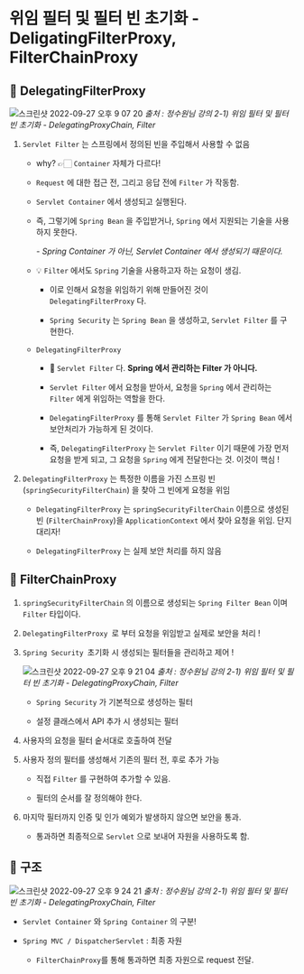 # 위임 필터 및 필터 빈 초기화 - DeligatingFilterProxy, FilterChainProxy

## 🍎 DelegatingFilterProxy

![스크린샷 2022-09-27 오후 9 07 20](https://user-images.githubusercontent.com/74750901/192529242-e1affed0-eca9-433a-bb64-acde40da55ac.png)
<i>출처 : 정수원님 강의 2-1) 위임 필터 및 필터 빈 초기화 - DelegatingProxyChain, Filter </i>

1. ``Servlet Filter`` 는 스프링에서 정의된 빈을 주입해서 사용할 수 없음

    - why? 👉🏻 ``Container`` 자체가 다르다!

    - ``Request`` 에 대한 접근 전, 그리고 응답 전에 ``Filter`` 가 작동함.

    - ``Servlet Container`` 에서 생성되고 실행된다.

    - 즉, 그렇기에 ``Spring Bean`` 을 주입받거나, ``Spring`` 에서 지원되는 기술을 사용하지 못한다.

        <i>- Spring Container 가 아닌, Servlet Container 에서 생성되기 때문이다.</i>

    - 💡 ``Filter`` 에서도 ``Spring`` 기술을 사용하고자 하는 요청이 생김. 

        - 이로 인해서 요청을 위임하기 위해 만들어진 것이 ``DelegatingFilterProxy`` 다.

        - ``Spring Security`` 는 ``Spring Bean`` 을 생성하고, ``Servlet Filter`` 를 구현한다.

    - ``DelegatingFilterProxy``

        - 🔑 ``Servlet Filter`` 다. <b>Spring 에서 관리하는 Filter 가 아니다.</b>

        - ``Servlet Filter`` 에서 요청을 받아서, 요청을 ``Spring`` 에서 관리하는 ``Filter`` 에게 위임하는 역할을 한다.

        - ``DelegatingFilterProxy`` 를 통해 ``Servlet Filter`` 가 `Spring Bean` 에서 보안처리가 가능하게 된 것이다. 

        - 즉, ``DelegatingFilterProxy`` 는 ``Servlet Filter`` 이기 때문에 가장 먼저 요청을 받게 되고, 그 요청을 ``Spring`` 에게 전달한다는 것. 이것이 핵심 ! 


2. ``DelegatingFilterProxy`` 는 특정한 이름을 가진 스프링 빈 (``springSecurityFilterChain``) 을 찾아 그 빈에게 요청을 위임 

    - ``DelegatingFilterProxy`` 는 ``springSecurityFilterChain`` 이름으로 생성된 빈 (`FilterChainProxy`)을 ``ApplicationContext`` 에서 찾아 요청을 위임. 단지 대리자! 

    - ``DelegatingFilterProxy`` 는 실제 보안 처리를 하지 않음


## 🍉 FilterChainProxy

1. ``springSecurityFilterChain`` 의 이름으로 생성되는 ``Spring Filter Bean`` 이며 ``Filter`` 타입이다. 

2. ``DelegatingFilterProxy ``로 부터 요청을 위임받고 실제로 보안을 처리 !

3. `Spring Security `초기화 시 생성되는 필터들을 관리하고 제어 ! 

    ![스크린샷 2022-09-27 오후 9 21 04](https://user-images.githubusercontent.com/74750901/192529294-5a718900-e33d-42f7-80d6-155a4adc1fc3.png)
        <i>출처 : 정수원님 강의 2-1) 위임 필터 및 필터 빈 초기화 - DelegatingProxyChain, Filter </i>
        
    - ``Spring Security`` 가 기본적으로 생성하는 필터

    - 설정 클래스에서 API 추가 시 생성되는 필터

4. 사용자의 요청을 필터 숱서대로 호출하여 전달

5. 사용자 정의 필터를 생성해서 기존의 필터 전, 후로 추가 가능

    - 직접 ``Filter`` 를 구현하여 추가할 수 있음.

    - 필터의 순서를 잘 정의해야 한다. 

6. 마지막 필터까지 인증 및 인가 예외가 발생하지 않으면 보안을 통과.

    - 통과하면 최종적으로 ``Servlet`` 으로 보내어 자원을 사용하도록 함.


## 🤖 구조
![스크린샷 2022-09-27 오후 9 24 21](https://user-images.githubusercontent.com/74750901/192529320-d49f0548-bbd6-4853-be68-1bf6a953154b.png)
<i>출처 : 정수원님 강의 2-1) 위임 필터 및 필터 빈 초기화 - DelegatingProxyChain, Filter </i>

- ``Servlet Container`` 와 `Spring Container` 의 구분! 

- `Spring MVC / DispatcherServlet` : 최종 자원

    - `FilterChainProxy`를 통해 통과하면 최종 자원으로 request 전달.

